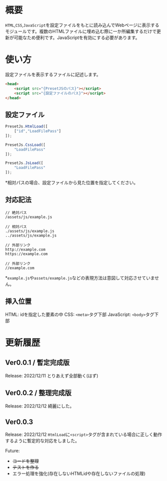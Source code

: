 # 概要
`HTML`,`CSS`,`JavaScript`を設定ファイルをもとに読み込んでWebページに表示するモジュールです。複数のHTMLファイルに埋め込む際に一か所編集するだけで更新が可能なため便利です。JavaScriptを有効にする必要があります。

# 使い方
設定ファイルを表示するファイルに記述します。

```html
<head>
    <script src="{PresetJSのパス}"></script>
    <script src="{設定ファイルのパス}"></script>
</head>
````

## 設定ファイル
```js
PresetJs.HtmlLoad([
    ["id","LoadFilePass"]
]);

PresetJs.CssLoad([
    "LoadFilePass"
]);

PresetJs.JsLoad([
    "LoadFilePass"
]);
```
*相対パスの場合、設定ファイルから見た位置を指定してください。

## 対応記法
```
// 絶対パス
/assets/js/example.js

// 相対パス
./assets/js/example.js
../assets/js/example.js

// 外部リンク
http://example.com
https://example.com

// 外部リンク
//example.com
```
*`example.js`や`assets/example.js`などの表現方法は意図して対応させていません。

## 挿入位置
HTML: idを指定した要素の中
CSS: `<meta>`タグ下部
JavaScript: `<body>`タグ下部

# 更新履歴

## Ver0.0.1 / 暫定完成版
Release: 2022/12/11
とりあえず全部動く(はず)

## Ver0.0.2 / 整理完成版
Release: 2022/12/12
綺麗にした。

## Ver0.0.3
Release: 2022/12/12
`HtmlLoad`に`<script>`タグが含まれている場合に正しく動作するように暫定的な対応をしました。

Future:
- ~~コードを整理~~
- ~~テストを作る~~
- エラー処理を強化(存在しないHTMLidや存在しないファイルの処理)

<!--
開発メモ:

- Ver0.0.1 -
load.jsの位置はScriptに記述されているsrc情報を取得して位置を取得する。
あとはそれが相対パスだとかでまずload.jsの位置を出した後にそこを起点に読み込み設定されてるファイルの位置を出して絶対パスを見つける。

DOM読み込み中に実行するから設定されたパスを読み取れるっていう強引な技。
whileとforではforのほうが早いらしいのでforを使っていくことにしよう。
無茶苦茶なパスも一応対応できるように。

これ実行順番をJSからにしたら階層読み込みがうまくいかなさそう。後でやろう。
あと一応DOM読み終わってから処理させるようにしたい。

- Ver0.0.2 - 
addEventListenerで描画処理のforを囲んでおく。

# Version

Ver0.0.1 2022/12/11 - 3h25min
Ver0.0.2 2022/12/12 - 1h35min
-->